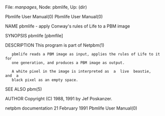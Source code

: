 File: *manpages*,  Node: pbmlife,  Up: (dir)

Pbmlife User Manual(0)                                  Pbmlife User Manual(0)



NAME
       pbmlife - apply Conway's rules of Life to a PBM image


SYNOPSIS
       pbmlife [pbmfile]


DESCRIPTION
       This program is part of Netpbm(1)

       pbmlife reads a PBM image as input, applies the rules of Life to it for
       one generation, and produces a PBM image as output.

       A white pixel in the image is interpreted as  a  live  beastie,  and  a
       black pixel as an empty space.


SEE ALSO
       pbm(5)



AUTHOR
       Copyright (C) 1988, 1991 by Jef Poskanzer.



netpbm documentation           21 February 1991         Pbmlife User Manual(0)
